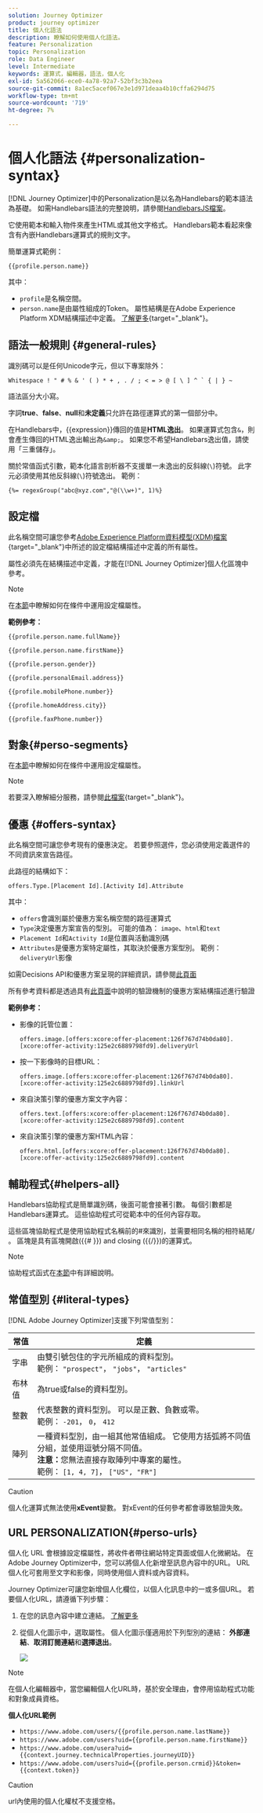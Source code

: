 ```yaml
---
solution: Journey Optimizer
product: journey optimizer
title: 個人化語法
description: 瞭解如何使用個人化語法。
feature: Personalization
topic: Personalization
role: Data Engineer
level: Intermediate
keywords: 運算式，編輯器，語法，個人化
exl-id: 5a562066-ece0-4a78-92a7-52bf3c3b2eea
source-git-commit: 8a1ec5acef067e3e1d971deaa4b10cffa6294d75
workflow-type: tm+mt
source-wordcount: '719'
ht-degree: 7%

---
```


# 個人化語法 {#personalization-syntax}

[!DNL Journey Optimizer]中的Personalization是以名為Handlebars的範本語法為基礎。
如需Handlebars語法的完整說明，請參閱[HandlebarsJS檔案](https://handlebarsjs.com/)。

它使用範本和輸入物件來產生HTML或其他文字格式。 Handlebars範本看起來像含有內嵌Handlebars運算式的規則文字。

簡單運算式範例：

`{{profile.person.name}}`

其中：

* `profile`是名稱空間。
* `person.name`是由屬性組成的Token。 屬性結構是在Adobe Experience Platform XDM結構描述中定義。 [了解更多](https://experienceleague.adobe.com/docs/experience-platform/xdm/home.html?lang=zh-Hant){target="_blank"}。

## 語法一般規則 {#general-rules}

識別碼可以是任何Unicode字元，但以下專案除外：

```
Whitespace ! " # % & ' ( ) * + , . / ; < = > @ [ \ ] ^ ` { | } ~
```

語法區分大小寫。

字詞&#x200B;**true**、**false**、**null**&#x200B;和&#x200B;**未定義**&#x200B;只允許在路徑運算式的第一個部分中。

在Handlebars中，{{expression}}傳回的值是&#x200B;**HTML逸出**。 如果運算式包含`&`，則會產生傳回的HTML逸出輸出為`&amp;`。 如果您不希望Handlebars逸出值，請使用「三重儲存」。

關於常值函式引數，範本化語言剖析器不支援單一未逸出的反斜線(`\`)符號。 此字元必須使用其他反斜線(`\`)符號逸出。 範例：

`{%= regexGroup("abc@xyz.com","@(\\w+)", 1)%}`

## 設定檔

此名稱空間可讓您參考[Adobe Experience Platform資料模型(XDM)檔案](https://experienceleague.adobe.com/docs/experience-platform/xdm/home.html?lang=zh-Hant){target="_blank"}中所述的設定檔結構描述中定義的所有屬性。

屬性必須先在結構描述中定義，才能在[!DNL Journey Optimizer]個人化區塊中參考。

>[!NOTE]
>
>在[本節](functions/helpers.md#if-function)中瞭解如何在條件中運用設定檔屬性。

**範例參考：**

`{{profile.person.name.fullName}}`

`{{profile.person.name.firstName}}`

`{{profile.person.gender}}`

`{{profile.personalEmail.address}}`

`{{profile.mobilePhone.number}}`

`{{profile.homeAddress.city}}`

`{{profile.faxPhone.number}}`

## 對象{#perso-segments}

在[本節](functions/helpers.md#if-function)中瞭解如何在條件中運用設定檔屬性。

>[!NOTE]
>若要深入瞭解細分服務，請參閱[此檔案](https://experienceleague.adobe.com/docs/experience-platform/segmentation/home.html?lang=zh-Hant){target="_blank"}。

## 優惠 {#offers-syntax}

此名稱空間可讓您參考現有的優惠決定。
若要參照選件，您必須使用定義選件的不同資訊來宣告路徑。

此路徑的結構如下：

`offers.Type.[Placement Id].[Activity Id].Attribute`

其中：

* `offers`會識別屬於優惠方案名稱空間的路徑運算式
* `Type`決定優惠方案宣告的型別。 可能的值為： `image`、`html`和`text`
* `Placement Id`和`Activity Id`是位置與活動識別碼
* `Attributes`是優惠方案特定屬性，其取決於優惠方案型別。 範例： `deliveryUrl`影像

如需Decisions API和優惠方案呈現的詳細資訊，請參閱[此頁面](../offers/api-reference/offer-delivery-api/decisioning-api.md)

所有參考資料都是透過具有[此頁面](personalization-validation.md)中說明的驗證機制的優惠方案結構描述進行驗證

**範例參考：**

* 影像的託管位置：

  `offers.image.[offers:xcore:offer-placement:126f767d74b0da80].[xcore:offer-activity:125e2c6889798fd9].deliveryUrl`

* 按一下影像時的目標URL：

  `offers.image.[offers:xcore:offer-placement:126f767d74b0da80].[xcore:offer-activity:125e2c6889798fd9].linkUrl`

* 來自決策引擎的優惠方案文字內容：

  `offers.text.[offers:xcore:offer-placement:126f767d74b0da80].[xcore:offer-activity:125e2c6889798fd9].content`

* 來自決策引擎的優惠方案HTML內容：

  `offers.html.[offers:xcore:offer-placement:126f767d74b0da80].[xcore:offer-activity:125e2c6889798fd9].content`


## 輔助程式{#helpers-all}

Handlebars協助程式是簡單識別碼，後面可能會接著引數。
每個引數都是Handlebars運算式。 這些協助程式可從範本中的任何內容存取。

這些區塊協助程式是使用協助程式名稱前的#來識別，並需要相同名稱的相符結尾/ 。
區塊是具有區塊開啟({{# }}) and closing ({{/}})的運算式。


>[!NOTE]
>
>協助程式函式在[本節](functions/helpers.md)中有詳細說明。
>

## 常值型別 {#literal-types}

[!DNL Adobe Journey Optimizer]支援下列常值型別：

| 常值 | 定義 |
| ------- | ---------- |
| 字串 | 由雙引號包住的字元所組成的資料型別。 <br>範例： `"prospect"`， `"jobs"`， `"articles"` |
| 布林值 | 為true或false的資料型別。 |
| 整數 | 代表整數的資料型別。 可以是正數、負數或零。 <br>範例： `-201`， `0`， `412` |
| 陣列 | 一種資料型別，由一組其他常值組成。 它使用方括弧將不同值分組，並使用逗號分隔不同值。<br> **注意：**&#x200B;您無法直接存取陣列中專案的屬性。 <br>範例： `[1, 4, 7]`， `["US", "FR"]` |

>[!CAUTION]
>
>個人化運算式無法使用&#x200B;**xEvent**&#x200B;變數。 對xEvent的任何參考都會導致驗證失敗。

## URL PERSONALIZATION{#perso-urls}

個人化 URL 會根據設定檔屬性，將收件者帶往網站特定頁面或個人化微網站。 在Adobe Journey Optimizer中，您可以將個人化新增至訊息內容中的URL。 URL 個人化可套用至文字和影像，同時使用個人資料或內容資料。

Journey Optimizer可讓您新增個人化欄位，以個人化訊息中的一或多個URL。 若要個人化URL，請遵循下列步驟：

1. 在您的訊息內容中建立連結。 [了解更多](../email/message-tracking.md#insert-links)
1. 從個人化圖示中，選取屬性。 個人化圖示僅適用於下列型別的連結： **外部連結**、**取消訂閱連結**&#x200B;和&#x200B;**選擇退出**。

   ![](assets/perso-url.png)

>[!NOTE]
>
>在個人化編輯器中，當您編輯個人化URL時，基於安全理由，會停用協助程式功能和對象成員資格。
>

**個人化URL範例**

* `https://www.adobe.com/users/{{profile.person.name.lastName}}`
* `https://www.adobe.com/users?uid={{profile.person.name.firstName}}`
* `https://www.adobe.com/usera?uid={{context.journey.technicalProperties.journeyUID}}`
* `https://www.adobe.com/users?uid={{profile.person.crmid}}&token={{context.token}}`

>[!CAUTION]
>
>url內使用的個人化權杖不支援空格。
